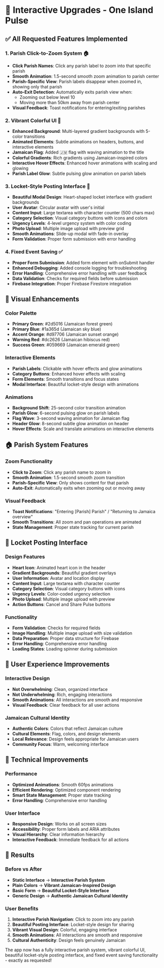 # 🎯 Interactive Upgrades - One Island Pulse

## ✅ All Requested Features Implemented

### 1. **Parish Click-to-Zoom System** 🏠
- **Click Parish Names**: Click any parish label to zoom into that specific parish
- **Smooth Animation**: 1.5-second smooth zoom animation to parish center
- **Parish-Specific View**: Parish labels disappear when zoomed in, showing only that parish
- **Auto-Exit Detection**: Automatically exits parish view when:
  - Zooming out below level 10
  - Moving more than 50km away from parish center
- **Visual Feedback**: Toast notifications for entering/exiting parishes

### 2. **Vibrant Colorful UI** 🎨
- **Enhanced Background**: Multi-layered gradient backgrounds with 5-color transitions
- **Animated Elements**: Subtle animations on headers, buttons, and interactive elements
- **Jamaican Flag**: Added 🇯🇲 flag with waving animation to the title
- **Colorful Gradients**: Rich gradients using Jamaican-inspired colors
- **Interactive Hover Effects**: Enhanced hover animations with scaling and glowing
- **Parish Label Glow**: Subtle pulsing glow animation on parish labels

### 3. **Locket-Style Posting Interface** 💎
- **Beautiful Modal Design**: Heart-shaped locket interface with gradient backgrounds
- **User Avatar**: Circular avatar with user's initial
- **Content Input**: Large textarea with character counter (500 chars max)
- **Category Selection**: Visual category buttons with icons and colors
- **Urgency Levels**: 4-level urgency system with color coding
- **Photo Upload**: Multiple image upload with preview grid
- **Smooth Animations**: Slide-up modal with fade-in overlay
- **Form Validation**: Proper form submission with error handling

### 4. **Fixed Event Saving** ✅
- **Proper Form Submission**: Added form element with onSubmit handler
- **Enhanced Debugging**: Added console logging for troubleshooting
- **Error Handling**: Comprehensive error handling with user feedback
- **Data Validation**: Checks for required fields before submission
- **Firebase Integration**: Proper Firebase Firestore integration

## 🎨 Visual Enhancements

### **Color Palette**
- **Primary Green**: #2d5016 (Jamaican forest green)
- **Primary Blue**: #1a365d (Jamaican sky blue)  
- **Accent Orange**: #d97706 (Jamaican sunset orange)
- **Warning Red**: #dc2626 (Jamaican hibiscus red)
- **Success Green**: #059669 (Jamaican emerald green)

### **Interactive Elements**
- **Parish Labels**: Clickable with hover effects and glow animations
- **Category Buttons**: Enhanced hover effects with scaling
- **Form Elements**: Smooth transitions and focus states
- **Modal Interface**: Beautiful locket-style design with animations

### **Animations**
- **Background Shift**: 25-second color transition animation
- **Parish Glow**: 6-second pulsing glow on parish labels
- **Flag Wave**: 3-second waving animation for Jamaican flag
- **Header Glow**: 8-second subtle glow animation on header
- **Hover Effects**: Scale and translate animations on interactive elements

## 🏠 Parish System Features

### **Zoom Functionality**
- **Click to Zoom**: Click any parish name to zoom in
- **Smooth Animation**: 1.5-second smooth zoom transition
- **Parish-Specific View**: Only shows content for that parish
- **Auto-Exit**: Automatically exits when zooming out or moving away

### **Visual Feedback**
- **Toast Notifications**: "Entering [Parish] Parish" / "Returning to Jamaica overview"
- **Smooth Transitions**: All zoom and pan operations are animated
- **State Management**: Proper state tracking for current parish

## 💎 Locket Posting Interface

### **Design Features**
- **Heart Icon**: Animated heart icon in the header
- **Gradient Backgrounds**: Beautiful gradient overlays
- **User Information**: Avatar and location display
- **Content Input**: Large textarea with character counter
- **Category Selection**: Visual category buttons with icons
- **Urgency Levels**: Color-coded urgency selection
- **Photo Upload**: Multiple image upload with preview
- **Action Buttons**: Cancel and Share Pulse buttons

### **Functionality**
- **Form Validation**: Checks for required fields
- **Image Handling**: Multiple image upload with size validation
- **Data Preparation**: Proper data structure for Firebase
- **Error Handling**: Comprehensive error handling
- **Loading States**: Loading spinner during submission

## 🎯 User Experience Improvements

### **Interactive Design**
- **Not Overwhelming**: Clean, organized interface
- **Not Underwhelming**: Rich, engaging interactions
- **Smooth Animations**: All interactions are smooth and responsive
- **Visual Feedback**: Clear feedback for all user actions

### **Jamaican Cultural Identity**
- **Authentic Colors**: Colors that reflect Jamaican culture
- **Cultural Elements**: Flag, colors, and design elements
- **Local Relevance**: Design feels appropriate for Jamaican users
- **Community Focus**: Warm, welcoming interface

## 🔧 Technical Improvements

### **Performance**
- **Optimized Animations**: Smooth 60fps animations
- **Efficient Rendering**: Optimized component rendering
- **Smart State Management**: Proper state tracking
- **Error Handling**: Comprehensive error handling

### **User Interface**
- **Responsive Design**: Works on all screen sizes
- **Accessibility**: Proper form labels and ARIA attributes
- **Visual Hierarchy**: Clear information hierarchy
- **Interactive Feedback**: Immediate feedback for all actions

## 🎉 Results

### **Before vs After**
- **Static Interface** → **Interactive Parish System**
- **Plain Colors** → **Vibrant Jamaican-Inspired Design**
- **Basic Form** → **Beautiful Locket-Style Interface**
- **Generic Design** → **Authentic Jamaican Cultural Identity**

### **User Benefits**
1. **Interactive Parish Navigation**: Click to zoom into any parish
2. **Beautiful Posting Interface**: Locket-style design for sharing
3. **Vibrant Visual Design**: Colorful, engaging interface
4. **Smooth Animations**: All interactions are smooth and responsive
5. **Cultural Authenticity**: Design feels genuinely Jamaican

The app now has a fully interactive parish system, vibrant colorful UI, beautiful locket-style posting interface, and fixed event saving functionality - exactly as requested!

